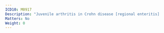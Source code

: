 ```yaml
---
ICD10: M0917
Description: "Juvenile arthritis in Crohn disease [regional enteritis]: Ankle and foot"
Matters: No
Weight: 0
---
```


